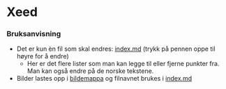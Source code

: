 # Xeed

### Bruksanvisning
- Det er kun èn fil som skal endres: [index.md](index.md) (trykk på pennen oppe til høyre for å endre)
    - Her er det flere lister som man kan legge til eller fjerne punkter fra. Man kan også endre på de norske tekstene. 
- Bilder lastes opp i [bildemappa](/images) og filnavnet brukes i [index.md](index.md)
